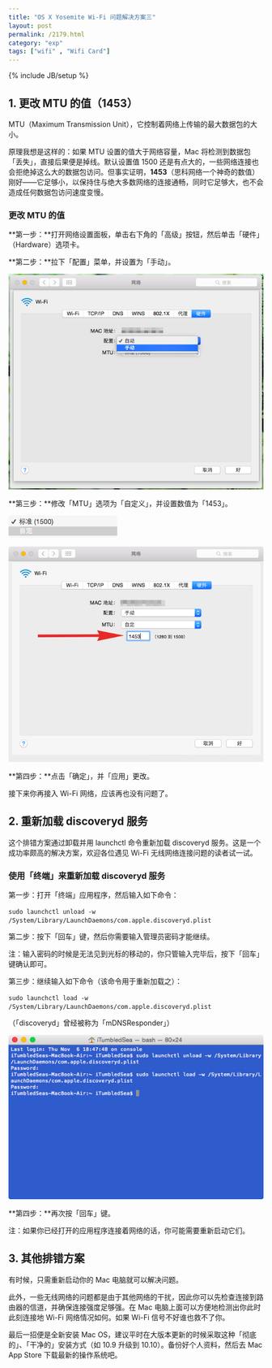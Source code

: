 ```yaml
---
title: "OS X Yosemite Wi-Fi 问题解决方案三"
layout: post
permalink: /2179.html
category: "exp"
tags: ["wifi" , "Wifi Card"]
---
```

{% include JB/setup %}

## 1. 更改 MTU 的值（1453）

MTU（Maximum Transmission Unit），它控制着网络上传输的最大数据包的大小。

原理我想是这样的：如果 MTU 设置的值大于网络容量，Mac 将检测到数据包「丢失」，直接后果便是掉线。默认设置值 1500 还是有点大的，一些网络连接也会拒绝掉这么大的数据包访问。但事实证明，**1453**（思科网络一个神奇的数值）刚好——它足够小，以保持住与绝大多数网络的连接通畅，同时它足够大，也不会造成任何数据包访问速度变慢。


### 更改 MTU 的值

**第一步：**打开网络设置面板，单击右下角的「高级」按钮，然后单击「硬件」（Hardware）选项卡。

**第二步：**拉下「配置」菜单，并设置为「手动」。

![](/wp-content/uploads/sinapicv2-backup/2179-ww1-large-005V4vEUjw1enughqygg8j30is0fuwfr.jpg)

**第三步：**修改「MTU」选项为「自定义」，并设置数值为「1453」。

![](/wp-content/uploads/2014/12/2014-11-07-09.35.06.png)

![](/wp-content/uploads/sinapicv2-backup/2179-ww4-large-005V4vEUjw1enughr7c9nj30ik0fnjse.jpg)

**第四步：**点击「确定」，并「应用」更改。

接下来你再接入 Wi-Fi 网络，应该再也没有问题了。

## 2. 重新加载 discoveryd 服务

这个排错方案通过卸载并用 launchctl 命令重新加载 discoveryd 服务。这是一个成功率颇高的解决方案，欢迎各位遇见 Wi-Fi 无线网络连接问题的读者试一试。

### 使用「终端」来重新加载 discoveryd 服务

第一步：打开「终端」应用程序，然后输入如下命令：

`sudo launchctl unload -w /System/Library/LaunchDaemons/com.apple.discoveryd.plist`

第二步：按下「回车」键，然后你需要输入管理员密码才能继续。

注：输入密码的时候是无法见到光标的移动的，你只管输入完毕后，按下「回车」键确认即可。

第三步：继续输入如下命令（该命令用于重新加载之）：

`sudo launchctl load -w /System/Library/LaunchDaemons/com.apple.discoveryd.plist`

（「discoveryd」曾经被称为「mDNSResponder」）

![](/wp-content/uploads/sinapicv2-backup/2179-ww1-large-005V4vEUjw1enughsti7mj30fu0a60ub.jpg)

**第四步：**再次按「回车」键。

注：如果你已经打开的应用程序连接着网络的话，你可能需要重新启动它们。

## 3. 其他排错方案

有时候，只需重新启动你的 Mac 电脑就可以解决问题。

此外，一些无线网络的问题都是由于其他网络的干扰，因此你可以先检查连接到路由器的信道，并确保连接强度足够强。在 Mac 电脑上面可以方便地检测出你此时此刻连接地 Wi-Fi 网络情况如何。如果 Wi-Fi 信号不好谁也救不了你。

最后一招便是全新安装 Mac OS，建议平时在大版本更新的时候采取这种「彻底的」、「干净的」安装方式（如 10.9 升级到 10.10）。备份好个人资料，然后去 Mac App Store 下载最新的操作系统吧。
